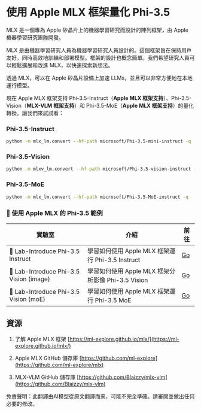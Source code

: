 # **使用 Apple MLX 框架量化 Phi-3.5**

MLX 是一個專為 Apple 矽晶片上的機器學習研究而設計的陣列框架，由 Apple 機器學習研究團隊開發。

MLX 是由機器學習研究人員為機器學習研究人員設計的。這個框架旨在保持用戶友好，同時高效地訓練和部署模型。框架的設計也概念簡單。我們希望研究人員可以輕鬆擴展和改進 MLX，以快速探索新想法。

透過 MLX，可以在 Apple 矽晶片設備上加速 LLMs，並且可以非常方便地在本地運行模型。

現在 Apple MLX 框架支持 Phi-3.5-Instruct（**Apple MLX 框架支持**）、Phi-3.5-Vision（**MLX-VLM 框架支持**）和 Phi-3.5-MoE（**Apple MLX 框架支持**）的量化轉換。讓我們來試試看：

### **Phi-3.5-Instruct**

```bash
python -m mlx_lm.convert --hf-path microsoft/Phi-3.5-mini-instruct -q
```

### **Phi-3.5-Vision**

```bash
python -m mlxv_lm.convert --hf-path microsoft/Phi-3.5-vision-instruct -q
```

### **Phi-3.5-MoE**

```bash
python -m mlx_lm.convert --hf-path microsoft/Phi-3.5-MoE-instruct -q
```

### **🤖 使用 Apple MLX 的 Phi-3.5 範例**

| 實驗室    | 介紹 | 前往 |
| -------- | ------- |  ------- |
| 🚀 Lab-Introduce Phi-3.5 Instruct  | 學習如何使用 Apple MLX 框架運行 Phi-3.5 Instruct   |  [Go](../../../../../code/09.UpdateSamples/Aug/mlx-phi35-instruct.ipynb)    |
| 🚀 Lab-Introduce Phi-3.5 Vision (image) | 學習如何使用 Apple MLX 框架分析影像 Phi-3.5 Vision     |  [Go](../../../../../code/09.UpdateSamples/Aug/mlx-phi35-vision.ipynb)    |
| 🚀 Lab-Introduce Phi-3.5 Vision (moE)   | 學習如何使用 Apple MLX 框架運行 Phi-3.5 MoE  |  [Go](../../../../../code/09.UpdateSamples/Aug/mlx-phi35-moe.ipynb)    |

## **資源**

1. 了解 Apple MLX 框架 [https://ml-explore.github.io/mlx/](https://ml-explore.github.io/mlx/)

2. Apple MLX GitHub 儲存庫 [https://github.com/ml-explore](https://github.com/ml-explore/mlx)

3. MLX-VLM GitHub 儲存庫 [https://github.com/Blaizzy/mlx-vlm](https://github.com/Blaizzy/mlx-vlm)

免責聲明：此翻譯由AI模型從原文翻譯而來，可能不完全準確。請審閱並做出任何必要的修改。